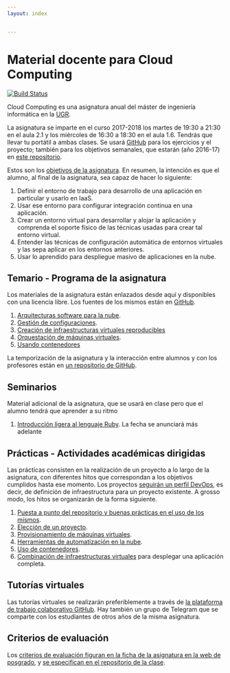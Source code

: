 ```yaml
---
layout: index


---
```

Material docente para Cloud Computing
==

[![Build Status](https://travis-ci.org/JJ/CC.svg?branch=master)](https://travis-ci.org/JJ/CC)

Cloud Computing es una asignatura anual del máster de ingeniería informática en la [UGR](http://www.ugr.es).

La asignatura se imparte en el curso 2017-2018 los martes de 19:30 a
21:30 en el aula 2.1 y los miércoles de 16:30 a 18:30 en el
aula 1.6. Tendrás que llevar tu portátil a ambas clases. Se usará [GitHub](http://github.com) para los ejercicios y
el proyecto; también para los objetivos semanales, que estarán (año
2016-17) en [este repositorio](https://github.com/JJ/CC-17-18/).

Estos son los [objetivos de la asignatura](documentos/objetivos). En resumen, la intención es que el alumno, al final de la asignatura, sea capaz de hacer lo siguiente:

1. Definir el entorno de trabajo para desarrollo de una aplicación en particular y usarlo en IaaS.
2. Usar ese entorno para configurar integración continua en una aplicación.
3. Crear un entorno virtual para desarrollar y alojar la aplicación y comprenda el soporte físico de las técnicas usadas para crear tal entorno virtual.
4. Entender las técnicas de configuración automática de entornos virtuales y las sepa aplicar en los entornos anteriores.
5. Usar lo aprendido para despliegue masivo de aplicaciones en la nube.

Temario - Programa de la asignatura
------------------------------------------------------

Los materiales de la asignatura están enlazados desde aquí y
disponibles con una licencia libre. Los fuentes de los mismos están en
[GitHub](http://github.com/JJ/CC).

1. [Arquitecturas software para la nube](documentos/temas/Arquitecturas_para_la_nube).
6. [Gestión de configuraciones](documentos/temas/Provision).
3. [Creación de infraestructuras virtuales reproducibles](documentos/temas/Automatizando_cloud)
6. [Orquestación de máquinas virtuales](documentos/temas/Orquestacion).
3. [Usando contenedores](documentos/temas/Contenedores)

La temporización de la asignatura y la interacción entre alumnos y con los profesores están en [un repositorio de GitHub](http://github.com/JJ/CC-17-18).

Seminarios
---------------

Material adicional de la asignatura, que se usará en clase pero que el
alumno tendrá que aprender a su ritmo

1. [Introducción ligera al lenguaje Ruby](documentos/seminarios/ruby). La
   fecha se anunciará más adelante


Prácticas - Actividades académicas dirigidas
-------------

Las prácticas consisten en la realización de un proyecto a lo largo de
la asignatura, con diferentes hitos que correspondan a los objetivos
cumplidos hasta ese momento. Los proyectos
[seguirán un perfil DevOps](documentos/proyecto/README.md), es decir,
de definición de infraestructura para un proyecto existente. A grosso
modo, los hitos se organizarán de la forma siguiente. 

1. [Puesta a punto del repositorio y buenas prácticas en el uso de los mismos](documentos/proyecto/0.Repositorio).
2. [Elección de un proyecto](documentos/proyecto/1.Infraestructura).
3. [Provisionamiento de máquinas virtuales](documentos/proyecto/2.Provisionamiento).
4. [Herramientas de automatización en la nube](documentos/proyecto/3.IaaS).
4. [Uso de contenedores](documentos/proyecto/4.Docker).
4. [Combinación de infraestructuras virtuales](documentos/proyecto/5.Despliegue) para
   desplegar una aplicación completa. 

Tutorías virtuales
----

Las tutorías virtuales se realizarán preferiblemente a través de
[la plataforma de trabajo colaborativo GitHub](https://github.com/JJ/CC-17-18/issues?state=open). Hay
también un grupo de Telegram que se comparte con los estudiantes de
otros años de la misma asignatura.

Criterios de evaluación
---

Los
[criterios de evaluación figuran en la ficha de la asignatura en la web de posgrado](http://masteres.ugr.es/ing-informatica/pages/info_academica/guias/201718/1semestre/cloudcomputingfundamentoseinfraestructuras/!),
y
[se especifican en el repositorio de la clase](https://github.com/JJ/CC-17-18/blob/master/Metodolog%C3%ADa_y_criterios_de_evaluaci%C3%B3n). 


